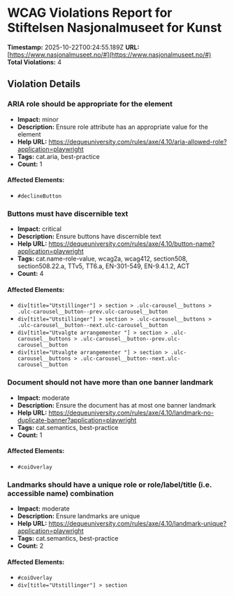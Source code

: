 # WCAG Violations Report for Stiftelsen Nasjonalmuseet for Kunst

**Timestamp:** 2025-10-22T00:24:55.189Z
**URL:** [https://www.nasjonalmuseet.no/#](https://www.nasjonalmuseet.no/#)
**Total Violations:** 4

## Violation Details

### ARIA role should be appropriate for the element

- **Impact:** minor
- **Description:** Ensure role attribute has an appropriate value for the element
- **Help URL:** https://dequeuniversity.com/rules/axe/4.10/aria-allowed-role?application=playwright
- **Tags:** cat.aria, best-practice
- **Count:** 1

#### Affected Elements:

- `#declineButton`

### Buttons must have discernible text

- **Impact:** critical
- **Description:** Ensure buttons have discernible text
- **Help URL:** https://dequeuniversity.com/rules/axe/4.10/button-name?application=playwright
- **Tags:** cat.name-role-value, wcag2a, wcag412, section508, section508.22.a, TTv5, TT6.a, EN-301-549, EN-9.4.1.2, ACT
- **Count:** 4

#### Affected Elements:

- `div[title="Utstillinger"] > section > .ulc-carousel__buttons > .ulc-carousel__button--prev.ulc-carousel__button`
- `div[title="Utstillinger"] > section > .ulc-carousel__buttons > .ulc-carousel__button--next.ulc-carousel__button`
- `div[title="Utvalgte arrangementer "] > section > .ulc-carousel__buttons > .ulc-carousel__button--prev.ulc-carousel__button`
- `div[title="Utvalgte arrangementer "] > section > .ulc-carousel__buttons > .ulc-carousel__button--next.ulc-carousel__button`

### Document should not have more than one banner landmark

- **Impact:** moderate
- **Description:** Ensure the document has at most one banner landmark
- **Help URL:** https://dequeuniversity.com/rules/axe/4.10/landmark-no-duplicate-banner?application=playwright
- **Tags:** cat.semantics, best-practice
- **Count:** 1

#### Affected Elements:

- `#coiOverlay`

### Landmarks should have a unique role or role/label/title (i.e. accessible name) combination

- **Impact:** moderate
- **Description:** Ensure landmarks are unique
- **Help URL:** https://dequeuniversity.com/rules/axe/4.10/landmark-unique?application=playwright
- **Tags:** cat.semantics, best-practice
- **Count:** 2

#### Affected Elements:

- `#coiOverlay`
- `div[title="Utstillinger"] > section`
